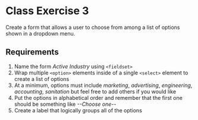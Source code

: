 # Class Exercise 3
Create a form that allows a user to choose from among a list of options shown in a dropdown menu.

## Requirements
1. Name the form _Active Industry_ using `<fieldset>`
2. Wrap multiple `<option>` elements inside of a single `<select>` element to create a list of options
3. At a minimum, options must include _marketing_, _advertising_, _engineering_, _accounting_, _sanitation_ but feel free to add others if you would like
4. Put the options in alphabetical order and remember that the first one should be something like _--Choose one--_
5. Create a label that logically groups all of the options
